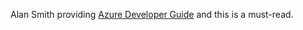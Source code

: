 Alan Smith providing [Azure Developer Guide](http://www.cloudcasts.net/devguide/Default.aspx?id=11000) and this is a must-read. 
